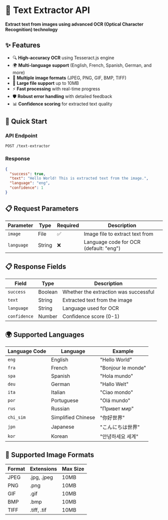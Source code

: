 # 📸 Text Extractor API

**Extract text from images using advanced OCR (Optical Character Recognition) technology**

## ✨ Features

- 🔍 **High-accuracy OCR** using Tesseract.js engine
- 🌍 **Multi-language support** (English, French, Spanish, German, and more)
- 📁 **Multiple image formats** (JPEG, PNG, GIF, BMP, TIFF)
- 📏 **Large file support** up to 10MB
- ⚡ **Fast processing** with real-time progress
- 🛡️ **Robust error handling** with detailed feedback
- 📊 **Confidence scoring** for extracted text quality

## 🚀 Quick Start

### API Endpoint
```
POST /text-extractor
```

### Response
```json
{
  "success": true,
  "text": "Hello World! This is extracted text from the image.",
  "language": "eng",
  "confidence": 1
}
```

## 📋 Request Parameters

| Parameter | Type | Required | Description |
|-----------|------|----------|-------------|
| `image` | File | ✅ | Image file to extract text from |
| `language` | String | ❌ | Language code for OCR (default: "eng") |

## 📋 Response Fields

| Field | Type | Description |
|-------|------|-------------|
| `success` | Boolean | Whether the extraction was successful |
| `text` | String | Extracted text from the image |
| `language` | String | Language used for OCR |
| `confidence` | Number | Confidence score (0-1) |

## 🌍 Supported Languages

| Language Code | Language | Example |
|---------------|----------|---------|
| `eng` | English | "Hello World" |
| `fra` | French | "Bonjour le monde" |
| `spa` | Spanish | "Hola mundo" |
| `deu` | German | "Hallo Welt" |
| `ita` | Italian | "Ciao mondo" |
| `por` | Portuguese | "Olá mundo" |
| `rus` | Russian | "Привет мир" |
| `chi_sim` | Simplified Chinese | "你好世界" |
| `jpn` | Japanese | "こんにちは世界" |
| `kor` | Korean | "안녕하세요 세계" |

## 📁 Supported Image Formats

| Format | Extensions | Max Size |
|--------|------------|----------|
| JPEG | .jpg, .jpeg | 10MB |
| PNG | .png | 10MB |
| GIF | .gif | 10MB |
| BMP | .bmp | 10MB |
| TIFF | .tiff, .tif | 10MB |
